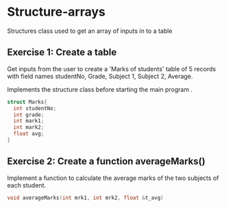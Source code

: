 # Structure-arrays
Structures class used to get an array of inputs in to a table

## Exercise 1: Create a table 
Get inputs from the user to create a 'Marks of students' table of 5 records with field names studentNo, Grade, Subject 1, Subject 2, Average.

Implements the structure class before starting the main program .

```cpp
struct Marks{
  int studentNo;
  int grade;
  int mark1;
  int mark2;
  float avg;
}
```
## Exercise 2: Create a function averageMarks()
Implement a function to calculate the average marks of the two subjects of each student. 

```cpp
void averageMarks(int mrk1, int mrk2, float &t_avg)
